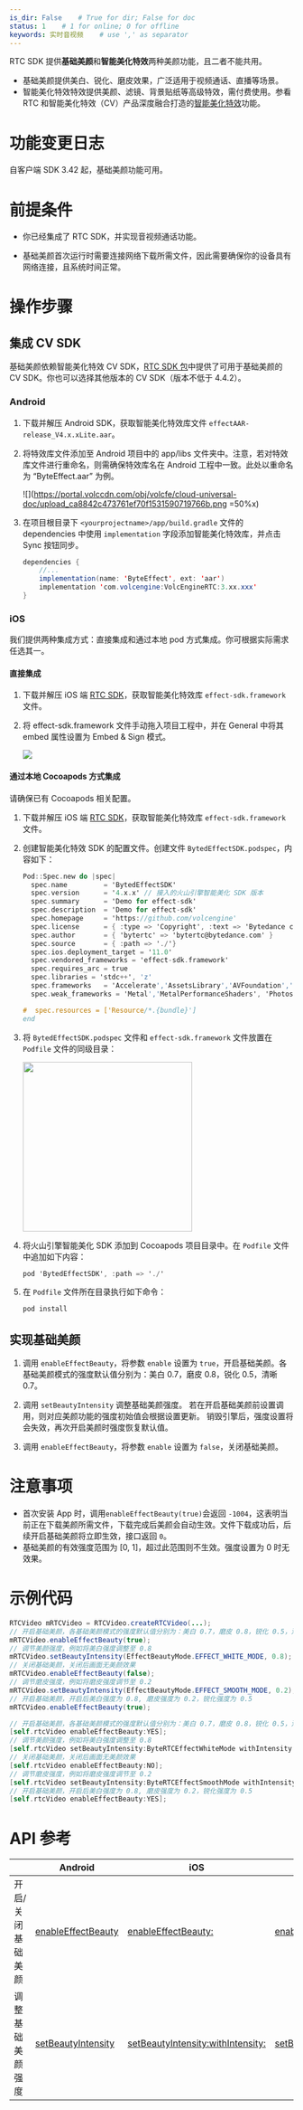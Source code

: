 ```yaml
---
is_dir: False    # True for dir; False for doc
status: 1    # 1 for online; 0 for offline
keywords: 实时音视频    # use ',' as separator
---
```


RTC SDK 提供**基础美颜**和**智能美化特效**两种美颜功能，且二者不能共用。
- 基础美颜提供美白、锐化、磨皮效果，广泛适用于视频通话、直播等场景。
- 智能美化特效特效提供美颜、滤镜、背景贴纸等高级特效，需付费使用。参看 RTC 和智能美化特效（CV）产品深度融合打造的[智能美化特效](https://www.volcengine.com/docs/6348/114717)功能。

# 功能变更日志

自客户端 SDK 3.42 起，基础美颜功能可用。

# 前提条件

- 你已经集成了 RTC SDK，并实现音视频通话功能。
	
- 基础美颜首次运行时需要连接网络下载所需文件，因此需要确保你的设备具有网络连接，且系统时间正常。
	

# 操作步骤
## 集成 CV SDK

基础美颜依赖智能美化特效 CV SDK，[RTC SDK 包](75707#下载-sdk)中提供了可用于基础美颜的 CV SDK。你也可以选择其他版本的 CV SDK（版本不低于 4.4.2）。

### Android

1. 下载并解压 Android SDK，获取智能美化特效库文件 `effectAAR-release_V4.x.xLite.aar`。
2. 将特效库文件添加至 Android 项目中的 app/libs 文件夹中。注意，若对特效库文件进行重命名，则需确保特效库名在 Android 工程中一致。此处以重命名为 “ByteEffect.aar” 为例。
	
	![](https://portal.volccdn.com/obj/volcfe/cloud-universal-doc/upload_ca8842c473761ef70f1531590719766b.png =50%x)
	
3. 在项目根目录下 `<yourprojectname>/app/build.gradle` 文件的 dependencies 中使用 `implementation` 字段添加智能美化特效库，并点击 Sync 按钮同步。
    ```java
    dependencies {
        //...
        implementation(name: 'ByteEffect', ext: 'aar')
        implementation 'com.volcengine:VolcEngineRTC:3.xx.xxx'
    }
    ```

### iOS

我们提供两种集成方式：直接集成和通过本地 pod 方式集成。你可根据实际需求任选其一。

#### 直接集成

1. 下载并解压 iOS 端 [RTC SDK](75707#下载-sdk)，获取智能美化特效库 `effect-sdk.framework` 文件。

2. 将 effect-sdk.framework 文件手动拖入项目工程中，并在 General 中将其 embed 属性设置为 Embed & Sign 模式。
	
    ![](https://portal.volccdn.com/obj/volcfe/cloud-universal-doc/upload_bdb9d3cfe872c12f43dfae7cb1763091.png)

#### 通过本地 Cocoapods 方式集成

请确保已有 Cocoapods 相关配置。

1. 下载并解压 iOS 端 [RTC SDK](75707#下载-sdk)，获取智能美化特效库 `effect-sdk.framework` 文件。
2. 创建智能美化特效 SDK 的配置文件。创建文件 `BytedEffectSDK.podspec`，内容如下：

    ```objectivec
    Pod::Spec.new do |spec|
      spec.name         = 'BytedEffectSDK'
      spec.version      = '4.x.x' // 接入的火山引擎智能美化 SDK 版本
      spec.summary      = 'Demo for effect-sdk'
      spec.description  = 'Demo for effect-sdk'
      spec.homepage     = 'https://github.com/volcengine'
      spec.license      = { :type => 'Copyright', :text => 'Bytedance copyright' }
      spec.author       = { 'bytertc' => 'bytertc@bytedance.com' }
      spec.source       = { :path => './'}
      spec.ios.deployment_target = '11.0'
      spec.vendored_frameworks = 'effect-sdk.framework'
      spec.requires_arc = true
      spec.libraries = 'stdc++', 'z'
      spec.frameworks   = 'Accelerate','AssetsLibrary','AVFoundation','CoreGraphics','CoreImage','CoreMedia','CoreVideo','Foundation','QuartzCore','UIKit','CoreMotion'
      spec.weak_frameworks = 'Metal','MetalPerformanceShaders', 'Photos', 'CoreML'
    
    #  spec.resources = ['Resource/*.{bundle}']
    end
    ```

3. 将 `BytedEffectSDK.podspec` 文件和 `effect-sdk.framework` 文件放置在 `Podfile` 文件的同级目录：

    <img src="https://portal.volccdn.com/obj/volcfe/cloud-universal-doc/upload_e57db4a07d6b96a3e0707ee236270f66.png" width="300px"></img>

4. 将火山引擎智能美化 SDK 添加到 Cocoapods 项目目录中。在 `Podfile` 文件中追加如下内容：

    ```objectivec
    pod 'BytedEffectSDK', :path => './'
    ```

5. 在 `Podfile` 文件所在目录执行如下命令：
      
    ```objectivec
    pod install
    ```


## 实现基础美颜

1. 调用 `enableEffectBeauty`，将参数 `enable` 设置为 `true`，开启基础美颜。各基础美颜模式的强度默认值分别为：美白 0.7，磨皮 0.8，锐化 0.5，清晰 0.7。
	
2. 调用 `setBeautyIntensity` 调整基础美颜强度。 若在开启基础美颜前设置调用，则对应美颜功能的强度初始值会根据设置更新。 销毁引擎后，强度设置将会失效，再次开启美颜时强度恢复默认值。
	
3. 调用 `enableEffectBeauty`，将参数 `enable` 设置为 `false`，关闭基础美颜。
	

# 注意事项

- 首次安装 App 时，调用`enableEffectBeauty(true)`会返回 `-1004`，这表明当前正在下载美颜所需文件，下载完成后美颜会自动生效。文件下载成功后，后续开启基础美颜将立即生效，接口返回 `0`。
- 基础美颜的有效强度范围为 [0, 1]，超过此范围则不生效。强度设置为 0 时无效果。

# 示例代码

```java
RTCVideo mRTCVideo = RTCVideo.createRTCVideo(...);
// 开启基础美颜，各基础美颜模式的强度默认值分别为：美白 0.7，磨皮 0.8，锐化 0.5，清晰 0.7。
mRTCVideo.enableEffectBeauty(true);
// 调节美颜强度，例如将美白强度调整至 0.8
mRTCVideo.setBeautyIntensity(EffectBeautyMode.EFFECT_WHITE_MODE, 0.8);
// 关闭基础美颜，关闭后画面无美颜效果
mRTCVideo.enableEffectBeauty(false);
// 调节磨皮强度，例如将磨皮强度调节至 0.2
mRTCVideo.setBeautyIntensity(EffectBeautyMode.EFFECT_SMOOTH_MODE, 0.2);
// 开启基础美颜，开启后美白强度为 0.8, 磨皮强度为 0.2，锐化强度为 0.5
mRTCVideo.enableEffectBeauty(true);
```

```objectivec
// 开启基础美颜，各基础美颜模式的强度默认值分别为：美白 0.7，磨皮 0.8，锐化 0.5，清晰 0.7。
[self.rtcVideo enableEffectBeauty:YES];
// 调节美颜强度，例如将美白强度调整至 0.8
[self.rtcVideo setBeautyIntensity:ByteRTCEffectWhiteMode withIntensity:0.8f];
// 关闭基础美颜，关闭后画面无美颜效果
[self.rtcVideo enableEffectBeauty:NO];
// 调节磨皮强度，例如将磨皮强度调节至 0.2
[self.rtcVideo setBeautyIntensity:ByteRTCEffectSmoothMode withIntensity:0.2f];
// 开启基础美颜，开启后美白强度为 0.8, 磨皮强度为 0.2，锐化强度为 0.5
[self.rtcVideo enableEffectBeauty:YES];
```

# API 参考

| | Android | iOS | Windows |
|---|---|---|---|
|开启/关闭基础美颜 | [enableEffectBeauty](Android-api#enableeffectbeauty) | [enableEffectBeauty:](iOS-api#enableeffectbeauty) | [enableEffectBeauty](Windows-api#enableeffectbeauty) |
|调整基础美颜强度 | [setBeautyIntensity](Android-api#setbeautyintensity) | [setBeautyIntensity:withIntensity:](iOS-api#setbeautyintensity-withintensity) | [setBeautyIntensity](Windows-api#setbeautyintensity) |
